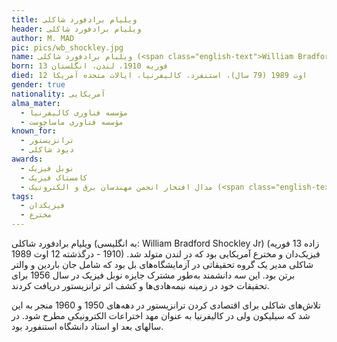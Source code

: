 ```yaml
---
title: ویلیام برادفورد شاکلی
header: ویلیام برادفورد شاکلی
author: M. MAD
pic: pics/wb_shockley.jpg
name: ویلیام برادفورد شاکلی (<span class="english-text">William Bradford Shockley Jr</span>)
born: 13 فوریه 1910، لندن، انگلستان
died: 12 اوت 1989 (79 سال)، استنفرد، کالیفرنیا، ایالات متحده آمریکا
gender: true
nationality: آمریکایی
alma_mater:
  - مؤسسه فناوری کالیفرنیا
  - مؤسسه فناوری ماساچوست
known_for:
  - ترانزیستور
  - دیود شاکلی
awards:
  - نوبل فیزیک
  - کامستاک فیزیک
  - مدال افتخار انجمن مهندسان برق و الکترونیک (<span class="english-text">IEEE</span>)
tags:
  - فیزیکدان
  - مخترع
---
```

<p>
ویلیام برادفورد شاکلی (به انگلیسی:
<span class="english-text">William Bradford Shockley Jr</span>)
(زاده 13 فوریه 1910 - درگذشته 12 اوت 1989) فیزیک‌دان و مخترع آمریکایی بود که
در لندن متولد شد. شاکلی مدیر یک گروه تحقیقاتی در آزمایشگاه‌های بل بود که شامل
جان باردین و والتر برتن بود. این سه دانشمند به‌طور مشترک جایزه نوبل فیزیک در
سال 1956 برای تحقیقات خود در زمینه نیمه‌هادی‌ها و کشف اثر ترانزیستور دریافت
کردند.
</p>
<p>
تلاش‌های شاکلی برای اقتصادی کردن ترانزیستور در دهه‌های 1950 و 1960 منجر به این
شد که سیلیکون ولی در کالیفرنیا به عنوان مهد اختراعات الکترونیکی مطرح شود. در
سالهای بعد او استاد دانشگاه استنفورد بود.
</p>
